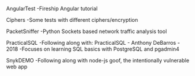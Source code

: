 AngularTest
    -Fireship Angular tutorial

Ciphers
    -Some tests with different ciphers/encryption

PacketSniffer
    -Python Sockets based network traffic analysis tool

PracticalSQL
    -Following along with: PracticalSQL - Anthony DeBarros - 2018
    -Focuses on learning SQL basics with PostgreSQL and pgadmin4
    
SnykDEMO
    -Following along with node-js goof, the intentionally vulnerable web app
